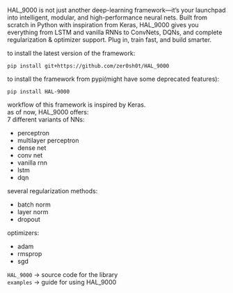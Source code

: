 HAL_9000 is not just another deep-learning framework—it’s your launchpad into intelligent, modular, and high-performance neural nets. Built from scratch in Python with inspiration from Keras, HAL_9000 gives you everything from LSTM and vanilla RNNs to ConvNets, DQNs, and complete regularization & optimizer support. Plug in, train fast, and build smarter.


to install the latest version of the framework:

    pip install git+https://github.com/zer0sh0t/HAL_9000

to install the framework from pypi(might have some deprecated features):

    pip install HAL-9000

workflow of this framework is inspired by Keras.  
as of now, HAL_9000 offers:  
7 different variants of NNs:

- perceptron
- multilayer perceptron
- dense net
- conv net
- vanilla rnn
- lstm
- dqn

several regularization methods:

- batch norm
- layer norm
- dropout

optimizers:

- adam
- rmsprop
- sgd

`HAL_9000` -> source code for the library  
`examples` -> guide for using HAL_9000
